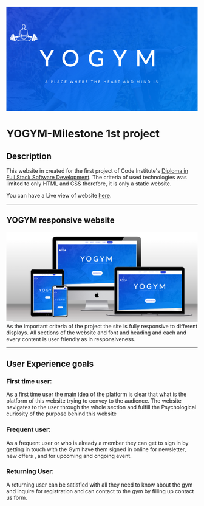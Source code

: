 ![](assets/css/images/readme-main.png)
# YOGYM-Milestone 1st project


## Description 
This website in created for the first project of Code Institute's [Diploma in Full Stack Software Development](https://codeinstitute.net/ie/full-stack-software-development-diploma/). The criteria of used technologies was limited to only HTML and CSS therefore, it is only a static website.

You can have a Live view of website [here](https://shahbakhat.github.io/milestone-project-one/).

---
## YOGYM responsive website
![](assets/css/images/mockup.png)
As the important criteria of the project the site is fully responsive to different displays. All sections of the website  and font and heading and each and every content is user friendly as in responsiveness.
___

## User Experience goals
### __First time user:__
As a first time user the main idea of the platform is clear that what is the platform of this website trying to convey to the audience. The website navigates to the user through the whole section and fulfill the Psychological curiosity of the purpose behind this website
### __Frequent user:__
As a frequent user or who is already a member they can get to sign in by getting in touch with the Gym have them signed in online for newsletter, new offers , and for upcoming and ongoing event.
### __Returning User:__
A returning user can be satisfied with all they need to know about the gym and inquire for registration and can contact to the gym by filling up contact us form.

